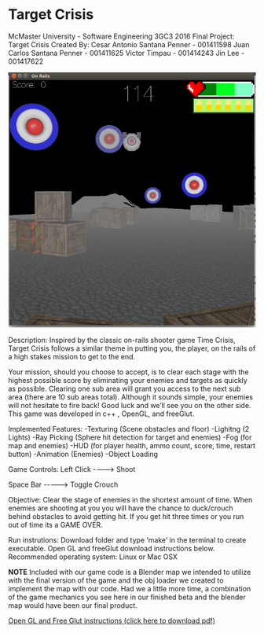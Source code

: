 # Target Crisis

McMaster University - Software Engineering 3GC3 2016 Final Project: Target Crisis
Created By:
	Cesar Antonio Santana Penner - 001411598
	Juan Carlos Santana Penner - 001411625
	Victor Timpau - 001414243
	Jin Lee - 001417622

![Alt text](/Target-Crisis.png?raw=true "Target Crisis") 

Description:
Inspired by the classic on-rails shooter game Time Crisis, Target Crisis follows a similar theme in putting you, the player, on the rails of a high stakes mission to get to the end. 

Your mission, should you choose to accept, is to clear each stage with the highest possible score by eliminating your enemies and targets as quickly as possible. Clearing one sub area will grant you access to the next sub area (there are 10 sub areas total). Although it sounds simple, your enemies will not hesitate to fire back! Good luck and we’ll see you on the other side.
This game was developed in c++ , OpenGL, and freeGlut. 

Implemented Features:
	-Texturing (Scene obstacles and floor)
	-Lighitng (2 Lights)
	-Ray Picking (Sphere hit detection for target and enemies)
	-Fog (for map and enemies)
	-HUD (for player health, ammo count, score, time, restart button)
	-Animation (Enemies)
	-Object Loading

Game Controls:
Left Click ----> Shoot

Space Bar -----> Toggle Crouch

Objective:
Clear the stage of enemies in the shortest amount of time. When enemies are shooting at you you will have the chance to duck/crouch behind obstacles to avoid getting hit. If you get hit three times or you run out of time its a GAME OVER.

Run instrutions:
Download folder and type ‘make’ in the terminal to create executable. Open GL and freeGlut download instructions below. Recommended operating system: Linux or Mac OSX

**NOTE**
Included with our game code is a Blender map we intended to utilize with the final version of the game and the obj loader we created to implement the map with our code. Had we a little more time, a combination of the game mechanics you see here in our finished beta and the blender map would have been our final product.



[Open GL and Free Glut instructions (click here to download pdf)](/OpenGL_Setup.pdf?raw=true)


